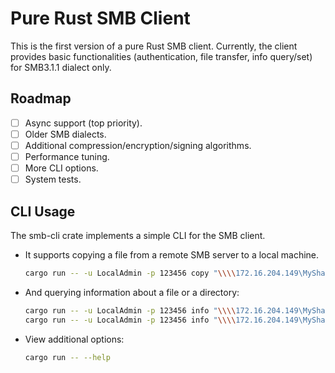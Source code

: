 # Pure Rust SMB Client
This is the first version of a pure Rust SMB client. Currently, the client provides basic functionalities (authentication, file transfer, info query/set) for SMB3.1.1 dialect only.

## Roadmap
- [ ] Async support (top priority).
- [ ] Older SMB dialects.
- [ ] Additional compression/encryption/signing algorithms.
- [ ] Performance tuning.
- [ ] More CLI options.
- [ ] System tests.

## CLI Usage
The smb-cli crate implements a simple CLI for the SMB client.
- It supports copying a file from a remote SMB server to a local machine.
    ```sh
    cargo run -- -u LocalAdmin -p 123456 copy "\\\\172.16.204.149\MyShare\ntoskrnl.exe" ./test.exe
    ```
- And querying information about a file or a directory:
    ```sh
    cargo run -- -u LocalAdmin -p 123456 info "\\\\172.16.204.149\MyShare\ntoskrnl.exe"  # file
    cargo run -- -u LocalAdmin -p 123456 info "\\\\172.16.204.149\MyShare"  # directory
    ```
- View additional options:
    ```sh
    cargo run -- --help
    ```
